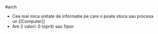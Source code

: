 #arch 
- Cea mai mica unitate de informatie pe care o poate stoca sau procesa un [[Computer]]
- Are 2 valori: 0 (oprit) sau 1)por